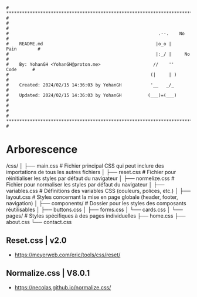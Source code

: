 ```
# **************************************************************************** #
#                                                                              #
#                                                         .--.    No           #
#    README.md                                           |o_o |    Pain        #
#                                                        |:_/ |     No         #
#    By: YohanGH <YohanGH@proton.me>                    //    ''     Code      #
#                                                      (|     | )              #
#    Created: 2024/02/15 14:36:03 by YohanGH           '__   _/_               #
#    Updated: 2024/02/15 14:36:03 by YohanGH          (___)=(___)              #
#                                                                              #
# **************************************************************************** #
```
# Arborescence

/css/
│
├── main.css          # Fichier principal CSS qui peut inclure des importations de tous les autres fichiers
│
├── reset.css         # Fichier pour réinitialiser les styles par défaut du navigateur
│
├── normelize.css     # Fichier pour normaliser les styles par défaut du navigateur
│
├── variables.css     # Définitions des variables CSS (couleurs, polices, etc.)
│
├── layout.css        # Styles concernant la mise en page globale (header, footer, navigation)
│
├── components/       # Dossier pour les styles des composants réutilisables
│   ├── buttons.css
│   ├── forms.css
│   └── cards.css
│
└── pages/            # Styles spécifiques à des pages individuelles
    ├── home.css
    ├── about.css
    └── contact.css

## Reset.css | v2.0

- https://meyerweb.com/eric/tools/css/reset/

## Normalize.css | V8.0.1

- https://necolas.github.io/normalize.css/ 
